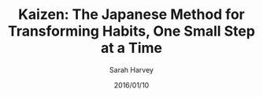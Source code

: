 ---
date: "2016/01/10"
title: "Kaizen: The Japanese Method for Transforming Habits, One Small Step at a Time"
author: "Sarah Harvey"
category: "Mindset"
cover: "./images/kaizen.jpg"
link: "https://a.co/d/01ZH7fNa"
status: "completed"
---
